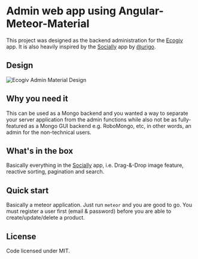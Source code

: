 # Admin web app using Angular-Meteor-Material
This project was designed as the backend administration for the [Ecogiv](https://play.google.com/store/apps/details?id=com.ruizon.ecogivseller) app. It is also heavily inspired by the [Socially](https://github.com/Urigo/meteor-angular-socially) app by [@urigo](https://github.com/Urigo).

## Design
<img src="http://1zaak.github.io/ecogiv-admin.png" alt="Ecogiv Admin Material Design">


## Why you need it
This can be used as a Mongo backend and you wanted a way to separate your server application from the admin functions while also not be as fully-featured as a Mongo GUI backend e.g. RoboMongo, etc, in other words, an admin for the non-technical users.

## What's in the box

Basically everything in the [Socially](https://github.com/Urigo/meteor-angular-socially) app, i.e. Drag-&-Drop image feature, reactive sorting, pagination and search.

## Quick start

Basically a meteor application. Just run `meteor` and you are good to go. You must register a user first (email & password) before you are able to create/update/delete a product.

## License
Code licensed under MIT. 